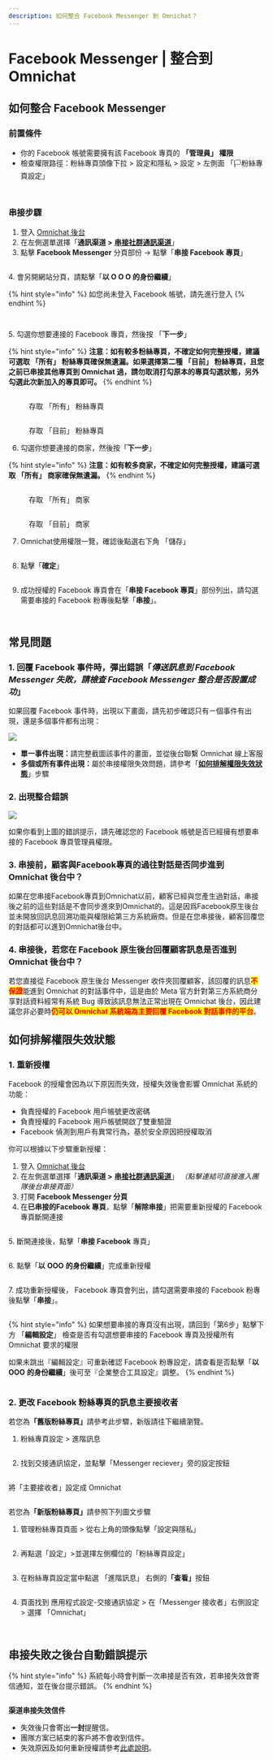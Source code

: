 ```yaml
---
description: 如何整合 Facebook Messenger 到 Omnichat？
---
```


# Facebook Messenger | 整合到 Omnichat

## 如何整合 Facebook Messenger

### 前置條件

* 你的 Facebook 帳號需要擁有該 Facebook 專頁的 **「管理員」 權限**
* 檢查權限路徑：粉絲專頁頭像下拉 > 設定和隱私 > 設定 > 左側面 「🏳️粉絲專頁設定」

<div><figure><img src="../../../.gitbook/assets/截圖 2025-01-16 下午12.04.25 (1).png" alt=""><figcaption></figcaption></figure> <figure><img src="../../../.gitbook/assets/截圖 2025-01-16 下午12.05.39 (1).png" alt=""><figcaption></figcaption></figure></div>

### 串接步驟

1. 登入 [Omnichat 後台](https://app.omnichat.ai/)
2. 在左側選單選擇「**通訊渠道 >** [**串接社群通訊渠道**](https://console.omnichat.ai/social-channels-integration)」
3. 點擊 **Facebook Messenger** 分頁部份 -> 點擊「**串接 Facebook 專頁**」

<figure><img src="../../../.gitbook/assets/截圖 2022-08-29 下午6.01.45 (1).png" alt=""><figcaption></figcaption></figure>

4\. 會另開網站分頁，請點擊「**以 O O O 的身份繼續**」

{% hint style="info" %}
如您尚未登入 Facebook 帳號，請先進行登入
{% endhint %}

<figure><img src="../../../.gitbook/assets/截圖 2022-08-29 下午6.07.56.png" alt=""><figcaption></figcaption></figure>

<figure><img src="../../../.gitbook/assets/截圖 2025-01-13 下午2.32.43.png" alt=""><figcaption></figcaption></figure>

5\. 勾選你想要連接的 Facebook 專頁，然後按 「**下一步**」

{% hint style="info" %}
**注意：如有較多粉絲專頁，不確定如何完整授權，建議可選取 「所有」 粉絲專頁確保無遺漏。如果選擇第二種 「目前」 粉絲專頁，且您之前已串接其他專頁到 Omnichat 過，請勿取消打勾原本的專頁勾選狀態，另外勾選此次新加入的專頁即可。**
{% endhint %}

<div><figure><img src="../../../.gitbook/assets/截圖 2025-01-14 下午4.26.43.png" alt=""><figcaption><p>存取 「所有」 粉絲專頁</p></figcaption></figure> <figure><img src="../../../.gitbook/assets/想使用的專頁.webp" alt=""><figcaption><p>存取 「目前」 粉絲專頁</p></figcaption></figure></div>

6. 勾選你想要連接的商家，然後按「**下一步**」&#x20;

{% hint style="info" %}
**注意：如有較多商家，不確定如何完整授權，建議可選取 「所有」 商家確保無遺漏。**
{% endhint %}

<div><figure><img src="../../../.gitbook/assets/截圖 2025-01-14 下午4.27.10 (2).png" alt=""><figcaption><p>存取 「所有」 商家</p></figcaption></figure> <figure><img src="../../../.gitbook/assets/截圖 2025-01-14 下午4.27.16 (1).png" alt=""><figcaption><p>存取 「目前」 商家</p></figcaption></figure></div>

7. Omnichat使用權限一覽，確認後點選右下角 「儲存」&#x20;

<figure><img src="../../../.gitbook/assets/截圖 2025-01-14 下午4.27.23 (1).png" alt=""><figcaption></figcaption></figure>

8. 點擊「**確定**」

<figure><img src="../../../.gitbook/assets/截圖 2022-08-29 下午6.39.25.png" alt=""><figcaption></figcaption></figure>

9. 成功授權的 Facebook 專頁會在「**串接 Facebook 專頁**」部份列出，請勾選需要串接的 Facebook 粉專後點擊「**串接**」。

<figure><img src="../../../.gitbook/assets/截圖 2022-08-29 下午6.10.00.png" alt=""><figcaption></figcaption></figure>

<figure><img src="../../../.gitbook/assets/截圖 2022-08-29 下午6.44.09.png" alt=""><figcaption></figcaption></figure>

## 常見問題

### 1. 回覆 Facebook 事件時，彈出錯誤「_傳送訊息到 Facebook Messenger 失敗，請檢查 Facebook Messenger 整合是否設置成功_」

如果回覆 Facebook 事件時，出現以下畫面，請先初步確認只有ㄧ個事件有出現，還是多個事件都有出現：

![](../../../.gitbook/assets/integrate-fb-failed.png)

* **單一事件出現：**&#x8ACB;完整截圖該事件的畫面，並從後台聯繫 Omnichat 線上客服
* **多個或所有事件出現：**&#x5C6C;於串接權限失效問題，請參考「[**如何排解權限失效狀態**](facebook-messenger.md#ru-he-pai-jie-quan-xian-shi-xiao-zhuang-tai)」步驟

### 2. 出現整合錯誤

![](../../../.gitbook/assets/integrate-fb-failed2.jpg)

如果你看到上圖的錯誤提示，請先確認您的 Facebook 帳號是否已經擁有想要串接的 Facebook 專頁管理員權限。

### 3. 串接前，顧客與Facebook專頁的過往對話是否同步進到 Omnichat 後台中？

如果在您串接Facebook專頁到Omnichat以前，顧客已經與您產生過對話，串接後之前的這些對話是不會同步進來到Omnichat的。這是因爲Facebook原生後台並未開放回訊息回溯功能與權限給第三方系統廠商。但是在您串接後，顧客回覆您的對話都可以進到Omnichat後台中。

### 4. 串接後，若您在 Facebook 原生後台回覆顧客訊息是否進到 Omnichat 後台中？ <a href="#replyfbconinorgin" id="replyfbconinorgin"></a>

若您直接從 Facebook 原生後台 Messenger 收件夾回覆顧客，該回覆的訊息<mark style="color:red;">**不保證**</mark>能進到 Omnichat 的對話事件中，這是由於 Meta 官方針對第三方系統商分享對話資料經常有系統 Bug 導致該訊息無法正常出現在 Omnichat 後台，因此建議您非必要時<mark style="color:red;">**仍可以 Omnichat 系統端為主要回覆 Facebook 對話事件的平台**</mark>。

## 如何排解權限失效狀態

### 1. 重新授權

Facebook 的授權會因為以下原因而失效，授權失效後會影響 Omnichat 系統的功能：

* 負責授權的 Facebook 用戶帳號更改密碼
* 負責授權的 Facebook 用戶帳號開啟了雙重驗證
* Facebook 偵測到用戶有異常行為，基於安全原因把授權取消

你可以根據以下步驟重新授權：

1. 登入 [Omnichat 後台](https://app.omnichat.ai/)
2. 在左側選單選擇「**通訊渠道 >** [**串接社群通訊渠道**](https://app.omnichat.ai/integration.html)」 _（點擊連結可直接進入團隊後台串接頁面）_
3. 打開 **Facebook Messenger 分頁**
4. 在**已串接的Facebook 專頁**，點擊「**解除串接**」把需要重新授權的 Facebook 專頁斷開連接

<figure><img src="../../../.gitbook/assets/截圖 2022-08-29 下午6.44.09 (1).png" alt=""><figcaption></figcaption></figure>

5\. 斷開連接後，點擊「**串接** **Facebook** 專頁」

<figure><img src="../../../.gitbook/assets/截圖 2022-08-29 下午6.01.45.png" alt=""><figcaption></figcaption></figure>

6\. 點擊「**以** **OOO** **的身份繼續**」完成重新授權

<figure><img src="../../../.gitbook/assets/截圖 2025-01-13 下午2.19.55 (1).png" alt=""><figcaption></figcaption></figure>

7\. 成功重新授權後， Facebook 專頁會列出，請勾選需要串接的 Facebook 粉專後點擊「**串接**」。

<figure><img src="../../../.gitbook/assets/截圖 2022-08-29 下午6.10.00 (1).png" alt=""><figcaption></figcaption></figure>

{% hint style="info" %}
如果想要串接的專頁沒有出現，請回到「第6步」點擊下方 「**編輯設定**」 檢查是否有勾選想要串接的 Facebook 專頁及授權所有 Omnichat 要求的權限

如果未跳出『編輯設定』可重新確認 Facebook 粉專設定，請查看是否點擊「**以** **OOO** **的身份繼續**」後可至『企業整合工具設定』調整。
{% endhint %}

<figure><img src="../../../.gitbook/assets/截圖 2025-01-13 下午2.19.55.png" alt=""><figcaption></figcaption></figure>

### 2. 更改 Facebook 粉絲專頁的訊息主要接收者

若您&#x70BA;**「舊版粉絲專頁」**&#x8ACB;參考此步驟，新版請往下繼續瀏覽。

1. 粉絲專頁設定 > 進階訊息&#x20;

<figure><img src="../../../.gitbook/assets/主要訊息接收者6" alt=""><figcaption></figcaption></figure>

2. 找到交接通訊協定，並點擊「Messenger reciever」旁的設定按鈕

<figure><img src="../../../.gitbook/assets/主要訊息接收者7" alt=""><figcaption></figcaption></figure>

將「主要接收者」設定成 Omnichat

<figure><img src="../../../.gitbook/assets/主要訊息接收者8" alt=""><figcaption></figcaption></figure>



若您&#x70BA;**「新版粉絲專頁」**&#x8ACB;參照下列圖文步驟

1. 管理粉絲專頁頁面 > 從右上角的頭像點擊「設定與隱私」

<figure><img src="../../../.gitbook/assets/image (356).png" alt=""><figcaption></figcaption></figure>

2. 再點選「設定」>並選擇左側欄位的「粉絲專頁設定」

<figure><img src="../../../.gitbook/assets/image (357).png" alt=""><figcaption></figcaption></figure>

3. 在粉絲專頁設定當中點選 「進階訊息」 右側&#x7684;**「查看」**&#x6309;鈕

<figure><img src="../../../.gitbook/assets/image (358).png" alt=""><figcaption></figcaption></figure>

4. 頁面找到 應用程式設定-交接通訊協定 > 在「Messenger 接收者」右側設定 > 選擇 「Omnichat」

<figure><img src="../../../.gitbook/assets/image (359).png" alt=""><figcaption></figcaption></figure>

<figure><img src="../../../.gitbook/assets/image (360).png" alt=""><figcaption></figcaption></figure>



## 串接失敗之後台自動錯誤提示

{% hint style="info" %}
系統每小時會判斷一次串接是否有效，若串接失效會寄信通知，並在後台提示錯誤。
{% endhint %}

<figure><img src="../../../.gitbook/assets/截圖 2024-10-15 下午1.58.42.png" alt=""><figcaption></figcaption></figure>

**渠道串接失效信件**

* 失效後只會寄出**一封**提醒信。
* 團隊方案已結束的客戶將不會收到信件。
* 失效原因及如何重新授權請參考[此處說明](facebook-messenger.md#id-1.-chong-xin-shou-quan)。

<figure><img src="../../../.gitbook/assets/image (473).png" alt=""><figcaption></figcaption></figure>
